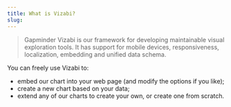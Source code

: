```yaml
---
title: What is Vizabi?
slug: 
---
```


> Gapminder Vizabi is our framework for developing maintainable visual exploration tools. It has support for mobile devices, responsiveness, localization, embedding and unified data schema.

You can freely use Vizabi to: 

- embed our chart into your web page (and modify the options if you like); 
- create a new chart based on your data; 
- extend any of our charts to create your own, or create one from scratch.